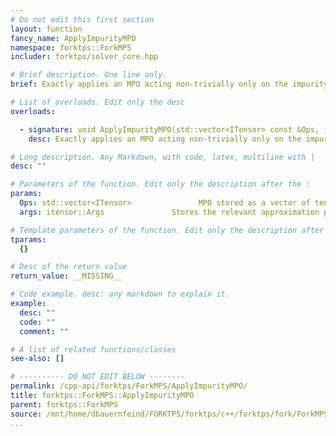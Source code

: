 ```yaml
---
# Do not edit this first section
layout: function
fancy_name: ApplyImpurityMPO
namespace: forktps::ForkMPS
includer: forktps/solver_core.hpp

# Brief description. One line only.
brief: Exactly applies an MPO acting non-trivially only on the impurity and truncates after the application.

# List of overloads. Edit only the desc
overloads:

  - signature: void ApplyImpurityMPO(std::vector<ITensor> const &Ops, itensor::Args &args)
    desc: Exactly applies an MPO acting non-trivially only on the impurity and truncates after the application.

# Long description. Any Markdown, with code, latex, multiline with |
desc: ""

# Parameters of the function. Edit only the description after the :
params:
  Ops: std::vector<ITensor>               MPO stored as a vector of tensors such that Ops[i] acts on the i-th impurity. Note that this MPO is one-indexed, i.e, Ops[1] is the first entry used.
  args: itensor::Args               Stores the relevant approximation parameters like truncated weight and maximum bond dimension.

# Template parameters of the function. Edit only the description after the :
tparams:
  {}

# Desc of the return value
return_value: __MISSING__

# Code example. desc: any markdown to explain it.
example:
  desc: ""
  code: ""
  comment: ""

# A list of related functions/classes
see-also: []

# ---------- DO NOT EDIT BELOW --------
permalink: /cpp-api/forktps/ForkMPS/ApplyImpurityMPO/
title: forktps::ForkMPS::ApplyImpurityMPO
parent: forktps::ForkMPS
source: /mnt/home/dbauernfeind/FORKTPS/forktps/c++/forktps/fork/ForkMPS.hpp
...
```


